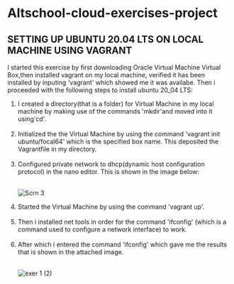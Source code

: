 # Altschool-cloud-exercises-project     
## SETTING UP UBUNTU 20.04 LTS ON LOCAL MACHINE USING VAGRANT<br>
I started this exercise by first downloading Oracle Virtual Machine Virtual Box,then installed vagrant on my local machine, verified it has been installed by inputing 'vagrant' which showed me it was availabe. Then i proceeded with the following steps to install ubuntu 20_04 LTS:
<ol>
<li>I created a directory(that is a  folder) for Virtual Machine in my local machine by making use of the commands 'mkdir'and moved into it using'cd'.</li><br>
<li>Initialized the the Virtual Machine by using the command 'vagrant init ubuntu/focal64' which is the specified box name. This deposited the Vagrantfile in my directory.</li><br>
<li>Configured private network to dhcp(dynamic host configuration protocol) in the nano editor. This is shown in the image below:</li><br>

![Scrn 3](https://user-images.githubusercontent.com/105982108/189784942-bba3af74-225c-4b1e-ab92-5bae423d45bb.png)


<li>Started the Virtual Machine by using the command 'vagrant up'.</li><br>
<li>Then i installed net tools in order for the command 'ifconfig' (which is a command used to configure a network interface) to work.</li><br>
<li>After which i entered the command 'ifconfig' which gave me the results that is shown in the attached image.</li><br>

![exer 1 (2)](https://user-images.githubusercontent.com/105982108/187850535-d6a0c35f-33ab-46ac-a665-e288f2479422.png)



</ol>
